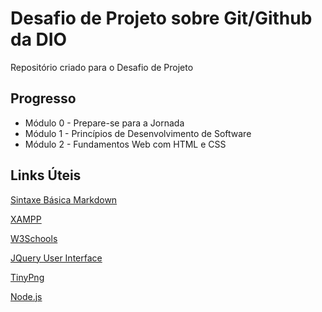 # Desafio de Projeto sobre Git/Github da DIO
Repositório criado para o Desafio de Projeto 

## Progresso
- Módulo 0 - Prepare-se para a Jornada
- Módulo 1 - Princípios de Desenvolvimento de Software
- Módulo 2 - Fundamentos Web com HTML e CSS

## Links Úteis
[Sintaxe Básica Markdown](https://www.markdownguide.org/basic-syntax/)

[XAMPP](https://www.apachefriends.org/pt_br/index.html)

[W3Schools](https://www.w3schools.com/)

[JQuery User Interface](https://jqueryui.com/)

[TinyPng](https://tinypng.com/)

[Node.js](https://nodejs.org/en/)